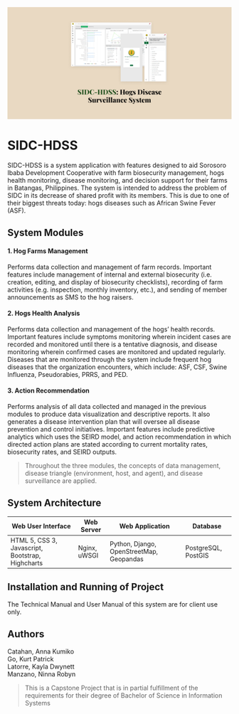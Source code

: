 ![SIDC-HDSS](sidc-hdss-cover.png)

# SIDC-HDSS

SIDC-HDSS is a system application with features designed to aid Sorosoro Ibaba Development Cooperative with farm biosecurity management, hogs health monitoring, disease monitoring, and decision support for their farms in Batangas, Philippines. The system is intended to address the problem of SIDC in its decrease of shared profit with its members. This is due to one of their biggest threats today: hogs diseases such as African Swine Fever (ASF).

## System Modules

#### 1. Hog Farms Management
Performs data collection and management of farm records. Important features include management of internal and external biosecurity (i.e. creation, editing, and display of biosecurity checklists), recording of farm activities (e.g. inspection, monthly inventory, etc.), and sending of member announcements as SMS to the hog raisers.

#### 2. Hogs Health Analysis
Performs data collection and management of the hogs’ health records. Important features include symptoms monitoring wherein incident cases are recorded and monitored until there is a tentative diagnosis, and disease monitoring wherein confirmed cases are monitored and updated regularly. Diseases that are monitored through the system include frequent hog diseases that the organization encounters, which include: ASF, CSF, Swine Influenza, Pseudorabies, PRRS, and PED.

#### 3. Action Recommendation
Performs analysis of all data collected and managed in the previous modules to produce data visualization and descriptive reports. It also generates a disease intervention plan that will oversee all disease prevention and control initiatives. Important features include predictive analytics which uses the SEIRD model, and action recommendation in which directed action plans are stated according to current mortality rates, biosecurity rates, and SEIRD outputs.

> Throughout the three modules, the concepts of data management, disease triangle (environment, host, and agent), and disease surveillance are applied.

## System Architecture

| Web User Interface | Web Server | Web Application | Database |
| ------------------ | ---------- | --------------- | -------- |
| HTML 5, CSS 3, Javascript, Bootstrap, Highcharts | Nginx, uWSGI | Python, Django, OpenStreetMap, Geopandas | PostgreSQL, PostGIS |

## Installation and Running of Project
The Technical Manual and User Manual of this system are for client use only.

## Authors

Catahan, Anna Kumiko  
Go, Kurt Patrick  
Latorre, Kayla Dwynett  
Manzano, Ninna Robyn

> This is a Capstone Project that is in partial fulfillment of the requirements for their degree of Bachelor of Science in Information Systems
